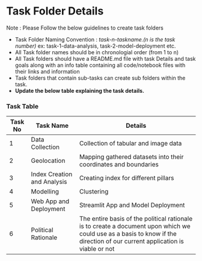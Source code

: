 # Task Folder Details

Note : Please Follow the below guidelines to create task folders
- Task Folder Naming Convention : _task-n-taskname.(n is the task number)_  ex: task-1-data-analysis, task-2-model-deployment etc.
- All Task folder names should be in chronologial order (from 1 to n)
- All Task folders should have a README.md file with task Details and task goals along with an info table containing all code/notebook files with their links and information
- Task folders that contain sub-tasks can create sub folders within the task.
- __Update the below table explaining the task details.__

### Task Table

| Task No| Task Name | Details |
|-|-|-|
|1|Data Collection|Collection of tabular and image data         |
|2|Geolocation         |Mapping gathered datasets into their coordinates and boundaries     |
|3|Index Creation and Analysis|Creating index for different pillars|
|4|Modelling|Clustering|
|5|Web App and Deployment|Streamlit App and Model Deployment         |
|6|Political Rationale| The entire basis of the political rationale is to create a document upon which we could use as a basis to know if the direction of our current application is viable or not|
